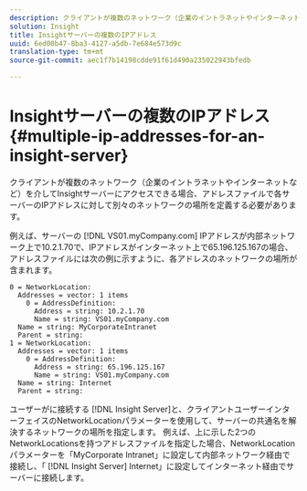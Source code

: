 ```yaml
---
description: クライアントが複数のネットワーク（企業のイントラネットやインターネットなど）を介してInsightサーバーにアクセスできる場合、アドレスファイルで各サーバーのIPアドレスに対して別々のネットワークの場所を定義する必要があります。
solution: Insight
title: Insightサーバーの複数のIPアドレス
uuid: 6ed00b47-8ba3-4127-a5db-7e684e573d9c
translation-type: tm+mt
source-git-commit: aec1f7b14198cdde91f61d490a235022943bfedb

---
```



# Insightサーバーの複数のIPアドレス{#multiple-ip-addresses-for-an-insight-server}

クライアントが複数のネットワーク（企業のイントラネットやインターネットなど）を介してInsightサーバーにアクセスできる場合、アドレスファイルで各サーバーのIPアドレスに対して別々のネットワークの場所を定義する必要があります。

例えば、サーバーの [!DNL VS01.myCompany.com] IPアドレスが内部ネットワーク上で10.2.1.70で、IPアドレスがインターネット上で65.196.125.167の場合、アドレスファイルには次の例に示すように、各アドレスのネットワークの場所が含まれます。

```
0 = NetworkLocation: 
  Addresses = vector: 1 items
    0 = AddressDefinition: 
      Address = string: 10.2.1.70
      Name = string: VS01.myCompany.com
  Name = string: MyCorporateIntranet
  Parent = string: 
1 = NetworkLocation: 
  Addresses = vector: 1 items
    0 = AddressDefinition: 
      Address = string: 65.196.125.167
      Name = string: VS01.myCompany.com
  Name = string: Internet
  Parent = string:
```

ユーザーがに接続する [!DNL Insight Server]と、クライアントユーザーインターフェイスのNetworkLocationパラメーターを使用して、サーバーの共通名を解決するネットワークの場所を指定します。 例えば、上に示した2つのNetworkLocationsを持つアドレスファイルを指定した場合、NetworkLocationパラメーターを「MyCorporate Intranet」に設定して内部ネットワーク経由で接続し、「 [!DNL Insight Server] Internet」に設定してインターネット経由でサーバーに接続します。
